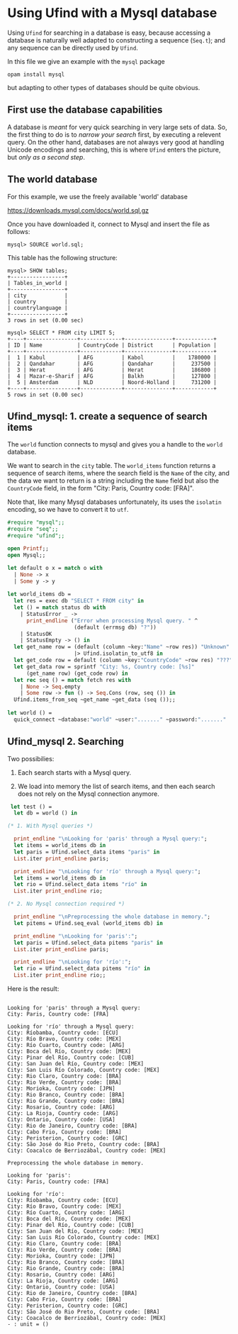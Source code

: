 # Using Ufind with a Mysql database

Using `Ufind` for searching in a database is easy, because accessing a
database is naturally well adapted to constructing a sequence
(`Seq.t`); and any sequence can be directly used by `Ufind`.

In this file we give an example with the `mysql` package

```
opam install mysql
```

but adapting to other types of databases should be quite obvious.

## First use the database capabilities

A database is _meant_ for very quick searching in very large sets of
data.  So, the first thing to do is to _narrow your search_ first, by
executing a relevent query. On the other hand, databases are not
always very good at handling Unicode encodings and searching, this is
where `Ufind` enters the picture, but _only as a second step_.

## The world database

For this example, we use the freely available 'world' database

https://downloads.mysql.com/docs/world.sql.gz

Once you have downloaded it, connect to Mysql and insert the file as follows:

```
mysql> SOURCE world.sql;
```

This table has the following structure:

```
mysql> SHOW tables;
+-----------------+
| Tables_in_world |
+-----------------+
| city            |
| country         |
| countrylanguage |
+-----------------+
3 rows in set (0.00 sec)

mysql> SELECT * FROM city LIMIT 5;
+----+----------------+-------------+---------------+------------+
| ID | Name           | CountryCode | District      | Population |
+----+----------------+-------------+---------------+------------+
|  1 | Kabul          | AFG         | Kabol         |    1780000 |
|  2 | Qandahar       | AFG         | Qandahar      |     237500 |
|  3 | Herat          | AFG         | Herat         |     186800 |
|  4 | Mazar-e-Sharif | AFG         | Balkh         |     127800 |
|  5 | Amsterdam      | NLD         | Noord-Holland |     731200 |
+----+----------------+-------------+---------------+------------+
5 rows in set (0.00 sec)
```

## Ufind_mysql: 1. create a sequence of search items

The `world` function connects to mysql and gives you a handle to the
`world` database.

We want to search in the `city` table. The `world_items` function
returns a sequence of search items, where the search field is the
`Name` of the city, and the data we want to return is a string
including the `Name` field but also the `CountryCode` field, in the
form "City: Paris, Country code: [FRA]".

Note that, like many Mysql databases unfortunately, its uses the
`isolatin` encoding, so we have to convert it to `utf`.


```ocaml
#require "mysql";;
#require "seq";;
#require "ufind";;

open Printf;;
open Mysql;;

let default o x = match o with
  | None -> x
  | Some y -> y
    
let world_items db =
  let res = exec db "SELECT * FROM city" in
  let () = match status db with
    | StatusError _ ->
      print_endline ("Error when processing Mysql query. " ^
                     (default (errmsg db) "?"))
    | StatusOK
    | StatusEmpty -> () in
  let get_name row = (default (column ~key:"Name" ~row res)) "Unknown"
                     |> Ufind.isolatin_to_utf8 in
  let get_code row = default (column ~key:"CountryCode" ~row res) "???" in
  let get_data row = sprintf "City: %s, Country code: [%s]"
      (get_name row) (get_code row) in
  let rec seq () = match fetch res with
    | None -> Seq.empty
    | Some row -> fun () -> Seq.Cons (row, seq ()) in
  Ufind.items_from_seq ~get_name ~get_data (seq ());;
  
let world () =
  quick_connect ~database:"world" ~user:"......." ~password:"......."  ()
```

## Ufind_mysql 2. Searching

Two possibilies:

1. Each search starts with a Mysql query.

2. We load into memory the list of search items, and then each search
does not rely on the Mysql connection anymore.

```ocaml
 let test () =
  let db = world () in

(* 1. With Mysql queries *)

  print_endline "\nLooking for 'paris' through a Mysql query:";
  let items = world_items db in
  let paris = Ufind.select_data items "paris" in
  List.iter print_endline paris;

  print_endline "\nLooking for 'río' through a Mysql query:";
  let items = world_items db in
  let rio = Ufind.select_data items "río" in
  List.iter print_endline rio;

(* 2. No Mysql connection required *)

  print_endline "\nPreprocessing the whole database in memory.";
  let pitems = Ufind.seq_eval (world_items db) in

  print_endline "\nLooking for 'paris':";
  let paris = Ufind.select_data pitems "paris" in
  List.iter print_endline paris;

  print_endline "\nLooking for 'río':";
  let rio = Ufind.select_data pitems "río" in
  List.iter print_endline rio;;

```

Here is the result:

```

Looking for 'paris' through a Mysql query:
City: Paris, Country code: [FRA]

Looking for 'río' through a Mysql query:
City: Ríobamba, Country code: [ECU]
City: Río Bravo, Country code: [MEX]
City: Río Cuarto, Country code: [ARG]
City: Boca del Río, Country code: [MEX]
City: Pinar del Río, Country code: [CUB]
City: San Juan del Río, Country code: [MEX]
City: San Luis Río Colorado, Country code: [MEX]
City: Rio Claro, Country code: [BRA]
City: Rio Verde, Country code: [BRA]
City: Morioka, Country code: [JPN]
City: Rio Branco, Country code: [BRA]
City: Rio Grande, Country code: [BRA]
City: Rosario, Country code: [ARG]
City: La Rioja, Country code: [ARG]
City: Ontario, Country code: [USA]
City: Rio de Janeiro, Country code: [BRA]
City: Cabo Frio, Country code: [BRA]
City: Peristerion, Country code: [GRC]
City: São José do Rio Preto, Country code: [BRA]
City: Coacalco de Berriozábal, Country code: [MEX]

Preprocessing the whole database in memory.

Looking for 'paris':
City: Paris, Country code: [FRA]

Looking for 'río':
City: Ríobamba, Country code: [ECU]
City: Río Bravo, Country code: [MEX]
City: Río Cuarto, Country code: [ARG]
City: Boca del Río, Country code: [MEX]
City: Pinar del Río, Country code: [CUB]
City: San Juan del Río, Country code: [MEX]
City: San Luis Río Colorado, Country code: [MEX]
City: Rio Claro, Country code: [BRA]
City: Rio Verde, Country code: [BRA]
City: Morioka, Country code: [JPN]
City: Rio Branco, Country code: [BRA]
City: Rio Grande, Country code: [BRA]
City: Rosario, Country code: [ARG]
City: La Rioja, Country code: [ARG]
City: Ontario, Country code: [USA]
City: Rio de Janeiro, Country code: [BRA]
City: Cabo Frio, Country code: [BRA]
City: Peristerion, Country code: [GRC]
City: São José do Rio Preto, Country code: [BRA]
City: Coacalco de Berriozábal, Country code: [MEX]
- : unit = ()

```
